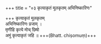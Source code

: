 +++
title = "०३ कृत्याकृतं मूलकृतम् अभिनिष्कारिणः"

+++
कृत्याकृतं मूलकृतम्  
अभिनिष्कारिणः प्रजाम् ।  
मृणीहि कृत्ये मोच् छिषो  
अमुं कृत्याकृतं जहि ॥ +++(Bhatt. chiṣomuṃ)+++